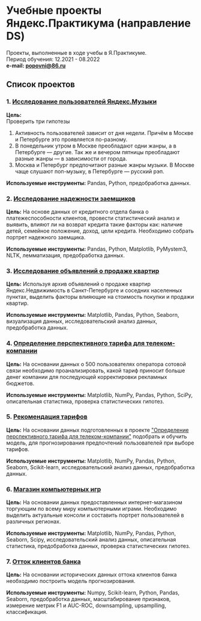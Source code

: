 # Учебные проекты Яндекс.Практикума (направление DS)  
Проекты, выполненные в ходе учебы в Я.Практикуме.  
Период обучения: 12.2021 - 08.2022  
**e-mail: popovni@86.ru**

## Список проектов


### 1. [Исследование пользователей Яндекс.Музыки](https://github.com/xNiiKx/Ya_Praktikum_projects/tree/master/1%20Исследование%20пользователей%20Яндекс.Музыки)

**Цель:**  
Проверить три гипотезы

1. Активность пользователей зависит от дня недели. Причём в Москве и Петербурге это проявляется по-разному.
2. В понедельник утром в Москве преобладают одни жанры, а в Петербурге — другие. Так же и вечером пятницы преобладают разные жанры — в зависимости от города.
3. Москва и Петербург предпочитают разные жанры музыки. В Москве чаще слушают поп-музыку, в Петербурге — русский рэп.

**Используемые инструменты:**
Pandas, Python, предобработка данных.


### 2. [Исследование надежности заемщиков](https://github.com/xNiiKx/Ya_Praktikum_projects/tree/master/2.%20Исследование%20надёжности%20заёмщиков)

**Цель:**
На основе данных от кредитного отдела банка о платежеспособности клиентов, провести статистический анализ и выявить, влияют ли на возврат кредита такие факторы как: наличие детей, семейное положение, доход, цели кредита.
Необходимо собрать портрет надежного заемщика.

**Используемые инструменты:**
Pandas, Python, Matplotlib, PyMystem3, NLTK, лемматизация, предобработка данных.


### 3. [Исследование объявлений о продаже квартир](https://github.com/xNiiKx/Ya_Praktikum_projects/tree/master/3.%20Исследование%20объявлений%20о%20продаже%20квартир)

**Цель:**
Используя архив объявлений о продаже квартир Яндекс.Недвижимость в Санкт-Петербурге и соседних населенных пунктах, выделить факторы влияющие на стоимость покупки и продажи квартир.

**Используемые инструменты:**
Matplotlib, Pandas, Python, Seaborn, визуализация данных, исследовательский анализ данных, предобработка данных.


### 4. [Определение перспективного тарифа для телеком-компании](https://github.com/xNiiKx/Ya_Praktikum_projects/tree/master/4.%20Определение%20перспективного%20тарифа%20для%20телеком-компании)
**Цель:**
На основании данных о 500 пользователях оператора сотовой связи необходимо проанализировать, какой тариф приносит больше денег компании для последующей корректировки рекламных бюджетов.

**Используемые инструменты:**
Matplotlib, NumPy, Pandas, Python, SciPy, описательная статистика, проверка статистических гипотез.


### 5. [Рекомендация тарифов](https://github.com/xNiiKx/Ya_Praktikum_projects/tree/master/5.%20Рекомендация%20тарифов)

**Цель:**
На основании данных подготовленных в проекте ["Определение перспективного тарифа для телеком-компании"](https://github.com/xNiiKx/Ya_Praktikum_projects/tree/master/4.%20Определение%20перспективного%20тарифа%20для%20телеком-компании)  подобрать и обучить модель, для прогнозирования предпочтений пользователей при выборе тарифов.

**Используемые инструменты:**
Matplotlib, NumPy, Pandas, Python, Seaborn, Scikit-learn, исследовательский анализ данных, предобработка данных.


### 6. [Магазин компьютерных игр](https://github.com/xNiiKx/Ya_Praktikum_projects/tree/master/6.%20Магазин%20компьютерных%20игр%20)

**Цель:**
На основании данных предоставленных интернет-магазином торгующим по всему миру компьютерными играми. Необходимо выделить актуальные консоли и составить портрет пользователей в различных регионах.

**Используемые инструменты:**
Matplotlib, NumPy, Pandas, Python, Seaborn, Scipy, исследовательский анализ данных, описательная статистика, предобработка данных, проверка статистических гипотез.


### 7. [Отток клиентов банка](https://github.com/xNiiKx/Ya_Praktikum_projects/tree/master/7.%20Отток%20клиентов%20из%20банка)

**Цель:**
На основании исторических данных оттока клиентов банка необходимо построить модель прогнозирования.

**Используемые инструменты:**
Numpy, Scikit-learn, Python, Pandas, Seaborn, предобработка данных, масштабирование признаков, измерение метрик F1 и AUC-ROC, downsampling, upsamplling, классификация.

